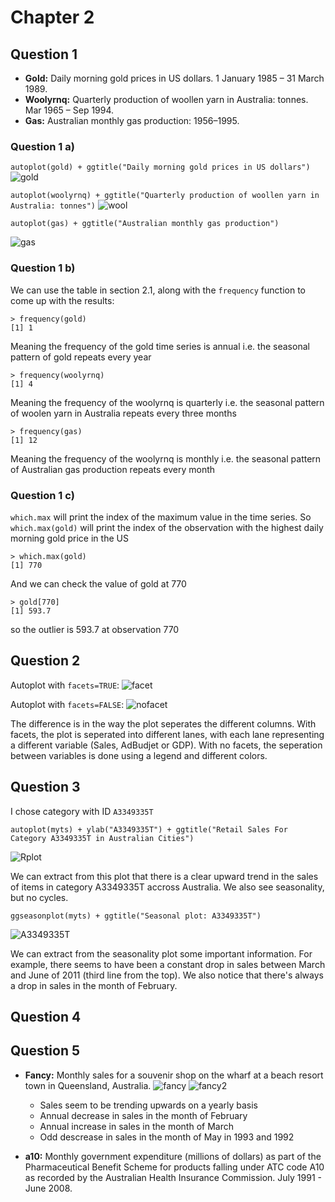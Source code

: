 # Chapter 2
## Question 1
* **Gold:** Daily morning gold prices in US dollars. 1 January 1985 – 31 March 1989.
* **Woolyrnq:** Quarterly production of woollen yarn in Australia: tonnes. Mar 1965 – Sep 1994.
* **Gas:** Australian monthly gas production: 1956–1995.

### Question 1 a)
`autoplot(gold) + ggtitle("Daily morning gold prices in US dollars")`
![gold](https://user-images.githubusercontent.com/39031299/140650264-82de563b-82ac-438b-bc0d-8f751678da6d.jpg)

`autoplot(woolyrnq) + ggtitle("Quarterly production of woollen yarn in Australia: tonnes")`
![wool](https://user-images.githubusercontent.com/39031299/140650332-b94558c0-038b-4244-abdc-e401427390c4.jpg)

`autoplot(gas) + ggtitle("Australian monthly gas production")`

![gas](https://user-images.githubusercontent.com/39031299/140650392-e0c1c1c6-7ded-472d-bc45-79cad84e2f26.jpg)
### Question 1 b)
We can use the table in section 2.1, along with the `frequency` function to come up with the results:
```
> frequency(gold)
[1] 1
```
Meaning the frequency of the gold time series is annual i.e. the seasonal pattern of gold repeats every year
```
> frequency(woolyrnq)
[1] 4
```
Meaning the frequency of the woolyrnq is quarterly i.e. the seasonal pattern of woolen yarn in Australia repeats every three months

```
> frequency(gas)
[1] 12
```
Meaning the frequency of the woolyrnq is monthly i.e. the seasonal pattern of Australian gas production repeats every month

### Question 1 c)
`which.max` will print the index of the maximum value in the time series. So `which.max(gold)` will print the index of the observation with the highest daily morning gold price in the US
```
> which.max(gold)
[1] 770
```
And we can check the value of gold at 770
```
> gold[770]
[1] 593.7
```
so the outlier is 593.7 at observation 770
## Question 2
Autoplot with `facets=TRUE`:
![facet](https://user-images.githubusercontent.com/39031299/140651991-f518f549-352f-4d43-bc3a-ca5f9c1e1dd6.jpg)

Autoplot with `facets=FALSE`:
![nofacet](https://user-images.githubusercontent.com/39031299/140651883-1759cda5-6096-4bce-859c-91e684f1fed9.jpg)

The difference is in the way the plot seperates the different columns. With facets, the plot is seperated into different lanes, with each lane representing a different variable (Sales, AdBudjet or GDP). With no facets, the seperation between variables is done using a legend and different colors.

## Question 3
I chose category with ID `A3349335T`

`autoplot(myts) + ylab("A3349335T") + ggtitle("Retail Sales For Category A3349335T in Australian Cities")`

![Rplot](https://user-images.githubusercontent.com/39031299/140652461-a618b83b-d5d5-4ffd-aaf6-0c6ca2d87b84.jpg)

We can extract from this plot that there is a clear upward trend in the sales of items in category A3349335T accross Australia. We also see seasonality, but no cycles.

`ggseasonplot(myts) + ggtitle("Seasonal plot: A3349335T")`

![A3349335T](https://user-images.githubusercontent.com/39031299/140652558-aac82118-4c30-48c5-9191-c803bf49caf3.jpg)

We can extract from the seasonality plot some important information. For example, there seems to have been a constant drop in sales between March and June of 2011 (third line from the top). We also notice that there's always a drop in sales in the month of February.

## Question 4
## Question 5
* **Fancy:** Monthly sales for a souvenir shop on the wharf at a beach resort town in Queensland, Australia.
![fancy](https://user-images.githubusercontent.com/39031299/140653446-ed6293f8-7302-4afc-bcaf-af7b2cd45633.jpg)
![fancy2](https://user-images.githubusercontent.com/39031299/140653458-0b7c391d-3c94-4935-a99a-97f411c302c8.jpg)
  * Sales seem to be trending upwards on a yearly basis
  * Annual decrease in sales in the month of February
  * Annual increase in sales in the month of March
  * Odd descrease in sales in the month of May in 1993 and 1992

* **a10:** Monthly government expenditure (millions of dollars) as part of the Pharmaceutical Benefit Scheme for products falling under ATC code A10 as recorded by the Australian Health Insurance Commission. July 1991 - June 2008.






